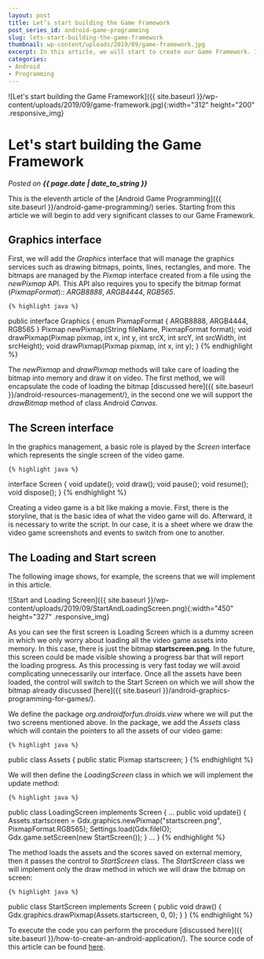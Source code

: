 ```yaml
---
layout: post
title: Let’s start building the Game Framework
post_series_id: android-game-programming
slug: lets-start-building-the-game-framework
thumbnail: wp-content/uploads/2019/09/game-framework.jpg
excerpt: In this article, we will start to create our Game Framework. It will be used to write all our videogames.
categories: 
- Android
- Programming
---
```


![Let's start building the Game Framework]({{ site.baseurl }}/wp-content/uploads/2019/09/game-framework.jpg){:width="312" height="200" .responsive_img}

# Let's start building the Game Framework
_Posted on **{{ page.date | date_to_string }}**_

This is the eleventh article of the [Android Game Programming]({{ site.baseurl }}/android-game-programming/) series. Starting from this article we will begin to add very significant classes to our Game Framework.

## Graphics interface

First, we will add the *Graphics* interface that will manage the graphics services such as drawing bitmaps, points, lines, rectangles, and more. The bitmaps are managed by the *Pixmap* interface created from a file using the *newPixmap* API. This API also requires you to specify the bitmap format (*PixmapFormat*):: *ARGB8888*, *ARGB4444*, *RGB565*.

    {% highlight java %}
public interface Graphics {
    enum PixmapFormat {
        ARGB8888, ARGB4444, RGB565
    }
    Pixmap newPixmap(String fileName, PixmapFormat format);
    void drawPixmap(Pixmap pixmap, int x, int y, int srcX, int srcY, int srcWidth, int srcHeight);
    void drawPixmap(Pixmap pixmap, int x, int y);
}
    {% endhighlight %}

The *newPixmap* and *drawPixmap* methods will take care of loading the bitmap into memory and draw it on video. The first method, we will encapsulate the code of loading the bitmap [discussed here]({{ site.baseurl }}/android-resources-management/), in the second one we will support the *drawBitmap* method of class Android *Canvas*.

## The Screen interface

In the graphics management, a basic role is played by the *Screen* interface which represents the single screen of the video game.

    {% highlight java %}
interface Screen {
    void update();
    void draw();
    void pause();
    void resume();
    void dispose();
}
    {% endhighlight %}

Creating a video game is a bit like making a movie. First, there is the storyline, that is the basic idea of what the video game will do. Afterward, it is necessary to write the script. In our case, it is a sheet where we draw the video game screenshots and events to switch from one to another.

## The Loading and Start screen

The following image shows, for example, the screens that we will implement in this article.

![Start and Loading Screen]({{ site.baseurl }}/wp-content/uploads/2019/09/StartAndLoadingScreen.png){:width="450" height="327" .responsive_img}

As you can see the first screen is Loading Screen which is a dummy screen in which we only worry about loading all the video game assets into memory. In this case, there is just the bitmap **startscreen.png**. In the future, this screen could be made visible showing a progress bar that will report the loading progress. As this processing is very fast today we will avoid complicating unnecessarily our interface. Once all the assets have been loaded, the control will switch to the Start Screen on which we will show the bitmap already discussed [here]({{ site.baseurl }}/android-graphics-programming-for-games/).

We define the package *org.androidforfun.droids.view* where we will put the two screens mentioned above. In the package, we add the *Assets* class which will contain the pointers to all the assets of our video game:

    {% highlight java %}
public class Assets {
    public static Pixmap startscreen;
}
    {% endhighlight %}

We will then define the *LoadingScreen* class in which we will implement the update method:

    {% highlight java %}
public class LoadingScreen implements Screen {
    ...
    public void update() {
        Assets.startscreen = Gdx.graphics.newPixmap("startscreen.png", PixmapFormat.RGB565);
        Settings.load(Gdx.fileIO);
        Gdx.game.setScreen(new StartScreen());
    }
    ...
}
    {% endhighlight %}

The method loads the assets and the scores saved on external memory, then it passes the control to *StartScreen* class. The *StartScreen* class we will implement only the draw method in which we will draw the bitmap on screen:

    {% highlight java %}
public class StartScreen implements Screen {
    public void draw() {
        Gdx.graphics.drawPixmap(Assets.startscreen, 0, 0);
    }
}
    {% endhighlight %}

To execute the code you can perform the procedure [discussed here]({{ site.baseurl }}/how-to-create-an-android-application/). The source code of this article can be found [here](https://github.com/sasadangelo/HelloWorldApp/archive/0.0.6.zip).
